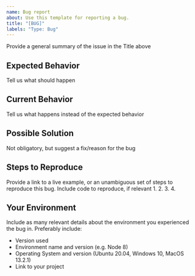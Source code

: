 ```yaml
---
name: Bug report
about: Use this template for reporting a bug.
title: "[BUG]"
labels: "Type: Bug"
---
```


Provide a general summary of the issue in the Title above

## Expected Behavior
Tell us what should happen

## Current Behavior
Tell us what happens instead of the expected behavior

## Possible Solution
Not obligatory, but suggest a fix/reason for the bug

## Steps to Reproduce
Provide a link to a live example, or an unambiguous set of steps to reproduce this bug. Include code to reproduce, if relevant
1.
2.
3.
4.

## Your Environment
Include as many relevant details about the environment you experienced the bug in. Preferably include:
* Version used
* Environment name and version (e.g. Node 8)
* Operating System and version (Ubuntu 20.04, Windows 10, MacOS 13.2.1)
* Link to your project

